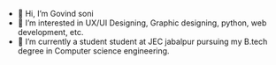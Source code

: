 - 👋 Hi, I’m Govind soni
- 👀 I’m interested in UX/UI Designing, Graphic designing, python, web development, etc.
- 🌱 I’m currently a student student at JEC jabalpur pursuing my B.tech degree in Computer science engineering.

<!---
govind2002soni/govind2002soni is a ✨ special ✨ repository because its `README.md` (this file) appears on your GitHub profile.
You can click the Preview link to take a look at your changes.
--->
